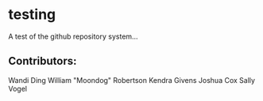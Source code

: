 # testing
A test of the github repository system...

## Contributors:
Wandi Ding
William "Moondog" Robertson
Kendra Givens 
Joshua Cox
Sally Vogel
